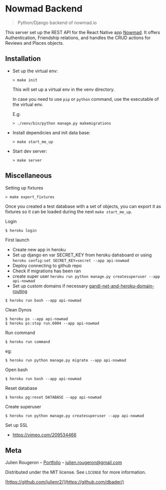 # Nowmad Backend
> Python/Django backend of nowmad.io

This server set up the REST API for the React Native app [Nowmad](https://github.com/nowmad-io/hybridapp). It offers Authentication, Friendship relations, and handles the CRUD actions for Reviews and Places objects.

## Installation

* Set up the virtual env:
  ```
  > make init
  ```
  This will set up a virtual env in the venv directory.

  In case you need to use ```pip``` or ```python``` command, use the executable of the virtual env.

  E.g:
  ```
  > ./venv/bin/python manage.py makemigrations
  ```
* Install dependicies and init data base:
  ```
  > make start_me_up
  ```
* Start dev server:
  ```
  > make server
  ```

## Miscellaneous

Setting up fixtures
```
> make export_fixtures
```
Once you created a test database with a set of objects, you can export it as fixtures so it can be loaded during the next ```make start_me_up```.

Login
```
$ heroku login
```

First launch
* Create new app in heroku
* Set up django en var SECRET_KEY from heroku dahsboard or using `heroku config:set SECRET_KEY=secret --app api-nowmad`
* Deploy connecting to github repo
* Check if migrations has been ran
* create super user `heroku run python manage.py createsuperuser --app api-nowmad`
* Set up custom domains if necessary [gandi-net-and-heroku-domain-routing](https://stackoverflow.com/questions/22854091/gandi-net-and-heroku-domain-routing)

```
$ heroku run bash --app api-nowmad
```

Clean Dynos
```
$ heroku ps --app api-nowmad
$ heroku ps:stop run.6004 --app api-nowmad
```

Run command
```
$ heroku run command
```
eg:
```
$ heroku run python manage.py migrate --app api-nowmad
```

Open bash
```
$ heroku run bash --app api-nowmad
```

Reset database
```
$ heroku pg:reset DATABASE --app api-nowmad
```

Create superuser
```
$ heroku run python manage.py createsuperuser --app api-nowmad
```

Set up SSL
* https://vimeo.com/209534466

## Meta

Julien Rougeron – [Portfolio](https://julienr2.github.io) – julien.rougeron@gmail.com

Distributed under the MIT license. See ``LICENSE`` for more information.

[https://github.com/julienr2/](https://github.com/dbader/)
